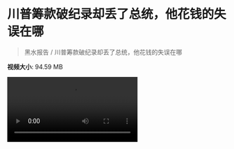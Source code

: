 # 川普筹款破纪录却丢了总统，他花钱的失误在哪

> 黑水报告 / 川普筹款破纪录却丢了总统，他花钱的失误在哪

**视频大小**: 94.59 MB

<div class="video"><video src="https://file.hsyhx.top/video/黑水报告/川普筹款破纪录却丢了总统，他花钱的失误在哪.mp4" controls preload>🤔 您的浏览器不支持 video 标签</video></div>
